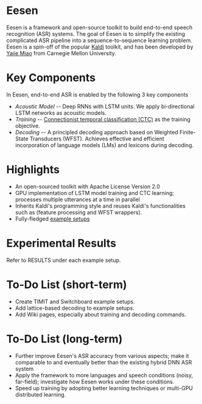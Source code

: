 # Eesen

Eesen is a framework and open-source toolkit to build end-to-end speech recognition (ASR) systems. The goal of Eesen is to simplify the existing complicated ASR pipeline into a sequence-to-sequence learning problem. Eesen is a spin-off of the popular [Kaldi](http://kaldi.sourceforge.net/) toolkit, and has been developed by [Yajie Miao](http://www.cs.cmu.edu/~ymiao) from Carnegie Mellon University. 

# Key Components

In Eesen, end-to-end ASR is enabled by the following 3 key components
* *Acoustic Model* -- Deep RNNs with LSTM units. We apply bi-directional LSTM networks as acoustic models.
* *Training*       -- [Connectionist temporal classification (CTC)](http://www.machinelearning.org/proceedings/icml2006/047_Connectionist_Tempor.pdf) as the training objective.
* *Decoding*       -- A principled decoding approach based on Weighted Finite-State Transducers (WFST). Achieves effective and efficient incorporation of language models (LMs) and lexicons during decoding. 

# Highlights

* An open-sourced toolkit with Apache License Version 2.0
* GPU implementation of LSTM model training and CTC learning; processes multiple utterances at a time in parallel
* Inherits Kaldi's programming style and reuses Kaldi's functionalities such as (feature processing and WFST wrappers). 
* Fully-fledged [example setups](https://github.com/yajiemiao/eesen/tree/master/asr_egs)

# Experimental Results

Refer to RESULTS under each example setup.

# To-Do List (short-term)

* Create TIMIT and Switchboard example setups.
* Add lattice-based decoding to example setups.
* Add Wiki pages, especially about training and decoding commands.

# To-Do List (long-term)

* Further improve Eesen's ASR accuracy from various aspects; make it comparable to and eventually better than the existing hybrid DNN ASR system
* Apply the framework to more languages and speech conditions (noisy, far-field); investigate how Eesen works under these conditions.
* Speed up training by adopting better learning techniques or multi-GPU distributed learning.


